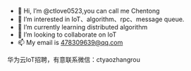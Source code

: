 - 👋 Hi, I’m @ctlove0523,you can call me Chentong
- 👀 I’m interested in IoT、algorithm、rpc、message queue.
- 🌱 I’m currently learning distributed algorithm
- 💞️ I’m looking to collaborate on IoT
- 📫 My email is 478309639@qq.com

华为云IoT招聘，有意联系微信：ctyaozhangrou
